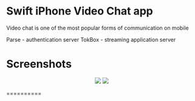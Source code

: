 # Swift iPhone Video Chat app

Video chat is one of the most popular forms of communication on mobile

Parse - authentication server
TokBox - streaming application server


Screenshots
==========

<p align="center">
  <img src ="https://raw.githubusercontent.com/mparrish91/Parse-OpenTok-Video-Calling-app/master/Screenshots/screenshot1.png" />
  <img src ="https://raw.githubusercontent.com/mparrish91/Parse-OpenTok-Video-Calling-app/master/Screenshots/screenshot.png" />

</p>



==========
